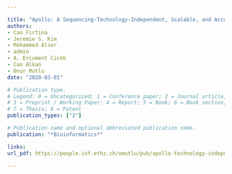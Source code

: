 ```yaml
---

title: "Apollo: A Sequencing-Technology-Independent, Scalable, and Accurate Assembly Polishing Algorithm"
authors:
- Can Firtina
- Jeremie S. Kim
- Mohammed Alser
- admin
- A. Ercument Cicek
- Can Alkan
- Onur Mutlu
date: "2020-03-01"

# Publication type.
# Legend: 0 = Uncategorized; 1 = Conference paper; 2 = Journal article;
# 3 = Preprint / Working Paper; 4 = Report; 5 = Book; 6 = Book section;
# 7 = Thesis; 8 = Patent
publication_types: ["2"]

# Publication name and optional abbreviated publication name.
publication: "*Bioinformatics*"

links:
url_pdf: https://people.inf.ethz.ch/omutlu/pub/apollo-technology-independent-genome-assembly-polishing_bioinformatics20.pdf

---
```

